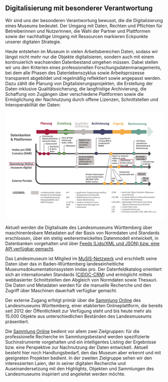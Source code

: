 ## Digitalisierung mit besonderer Verantwortung 

Wir sind uns der besonderen Verantwortung bewusst, die die Digitalisierung eines Museums bedeutet. Der Umgang mit Daten, Rechten und Pflichten für Betreiber*innen und Nutzer*innen, die Wahl der Partner und Plattformen sowie der nachhaltige Umgang mit Ressourcen markieren Eckpunkte unserer digitalen Strategie.

Heute entstehen im Museum in vielen Arbeitsbereichen Daten, sodass wir längst nicht mehr nur die Objekte digitalisieren, sondern auch mit einem kontinuierlich wachsenden Datenbestand umgehen müssen. Dabei stellen wir uns den Kriterien eines professionellen Forschungsdatenmanagements, bei dem alle Phasen des Datenlebenszyklus sowie Arbeitsprozesse transparent abgebildet und regelmäßig reflektiert sowie angepasst werden. Dazu zählt die Planung von Digitalisierungsprojekten, die Erstellung der Daten inklusive Qualitätssicherung, die langfristige Archivierung, die Schaffung von Zugängen über verschiedene Plattformen sowie die Ermöglichung der Nachnutzung durch offene Lizenzen, Schnittstellen und Interoperabilität der Daten:

![Datenmanagementplan des Landesmuseum Württemberg](https://github.com/LMWStuttgart/Digitale-Strategie/blob/main/ressources/Datenmodell_LMW_20220310.png)

Aktuell werden die Digitalisate des Landesmuseums Württemberg über maschinenlesbare Metadaten auf der Basis von Normdaten und Standards erschlossen, über ein stetig weiterentwickeltes Datenmodell entwickelt, in Datenbanken vorgehalten und über [Feeds (Lido/XML und JSON) bzw. eine API verfügbar gemacht](https://www.landesmuseum-stuttgart.de/sammlung/sammlung-online/).

Das Landesmuseum ist Mitglied im [MuSIS-Netzwerk](https://www.musis-service.de/) und erschließt seine Daten über das in Baden-Württemberg landeseinheitliche Museumsdokumentationssystem imdas pro. Der Datenfeldkatalog orientiert sich an internationalen Standards ([CIDOC-CRM](https://www.cidoc-crm.org/)) und ermöglicht mittels webbasierter Schnittstellen den Abgleich von Normdaten sowie Thesauri. Die Daten und Metadaten werden für die manuelle Recherche und den Zugriff über Maschinen dauerhaft verfügbar gemacht.

Der externe Zugang erfolgt primär über die [Sammlung Online](https://www.landesmuseum-stuttgart.de/sammlung/sammlung-online/) des Landesmuseums Württemberg, einer etablierten Onlineplattform, die bereits seit 2012 der Öffentlichkeit zur Verfügung steht und bis heute mehr als 15.000 Objekte aus unterschiedlichen Beständen des Landesmuseums präsentiert.

Die [Sammlung Online](https://www.landesmuseum-stuttgart.de/sammlung/sammlung-online/) bedient vor allem zwei Zielgruppen: für die professionelle Recherche im Sammlungsbestand werden spezifizierte Suchinstrumente vorgehalten und ein intelligentes Listing der Ergebnisse bzw. eine Perspektive zur Nachnutzung der Daten entwickelt. Aktuell besteht hier noch Handlungsbedarf, den das Museum aber erkennt und mit geeigneten Projekten bedient. In der zweiten Zielgruppe sehen wir den interessierten Laien, der in seiner digitalen Recherche und Auseinandersetzung mit den Highlights, Objekten und Sammlungen des Landesmuseums inspiriert und angeleitet werden möchte.
